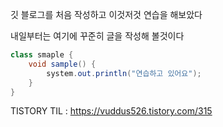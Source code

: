 깃 블로그를 처음 작성하고 이것저것 연습을 해보았다

내일부터는 여기에 꾸준히 글을 작성해 볼것이다

```java
class smaple {
    void sample() {
        system.out.println("연습하고 있어요");
    }
}
```

TISTORY TIL : <https://vuddus526.tistory.com/315>